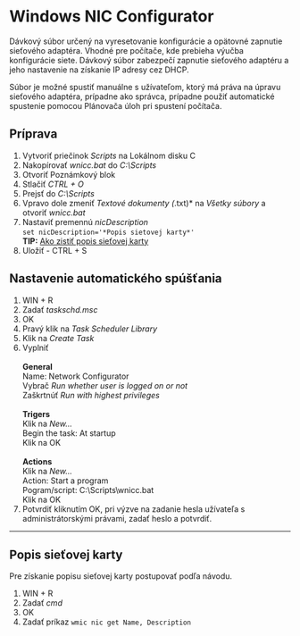 # Windows NIC Configurator
Dávkový súbor určený na vyresetovanie konfigurácie a opätovné zapnutie sieťového adaptéra. Vhodné pre počítače, kde prebieha výučba konfigurácie siete. Dávkový súbor zabezpečí zapnutie sieťového adaptéru a jeho nastavenie na získanie IP adresy cez DHCP.

Súbor je možné spustiť manuálne s užívateľom, ktorý má práva na úpravu sieťového adaptéra, prípadne ako správca, prípadne použiť automatické spustenie pomocou Plánovača úloh pri spustení počítača.

## Príprava

1. Vytvoriť priečinok *Scripts* na Lokálnom disku C
2. Nakopírovať *wnicc.bat* do *C:\Scripts*
3. Otvoriť Poznámkový blok
4. Stlačiť *CTRL + O*
5. Prejsť do *C:\Scripts*
6. Vpravo dole zmeniť *Textové dokumenty (*.txt)* na *Všetky súbory* a otvoriť *wnicc.bat*
7. Nastaviť premennú *nicDescription*  
`set nicDescription='*Popis sietovej karty*'` \
**TIP:** [Ako zistiť popis sieťovej karty](#popis-sietovej-karty)
8. Uložiť - CTRL + S

## Nastavenie automatického spúšťania

1. WIN + R  
2. Zadať *taskschd.msc*
3. OK
4. Pravý klik na *Task Scheduler Library*
5. Klik na *Create Task*
6. Vyplniť  
\
**General**  
Name: Network Configurator  
Vybrač *Run whether user is logged on or not*  
Zaškrtnúť *Run with highest privileges*  
\
**Trigers**  
Klik na *New...*  
Begin the task: At startup  
Klik na OK  
\
**Actions**  
Klik na *New...*  
Action: Start a program  
Pogram/script: C:\Scripts\wnicc.bat  
Klik na OK  
7. Potvrdiť kliknutím OK, pri výzve na zadanie hesla užívateľa s administrátorskými právami, zadať heslo a potvrdiť.

---

<a id="popis-sietovej-karty"></a>

## Popis sieťovej karty
Pre získanie popisu sieťovej karty postupovať podľa návodu.

1. WIN + R 
2. Zadať *cmd*
3. OK
4. Zadať príkaz `wmic nic get Name, Description`
